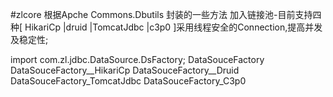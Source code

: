 #zlcore
根据Apche Commons.Dbutils 封装的一些方法
加入链接池-目前支持四种[ HikariCp |druid |TomcatJdbc |c3p0 ]采用线程安全的Connection,提高并发及稳定性;

import com.zl.jdbc.DataSource.DsFactory;
DataSouceFactory
		DataSouceFactory__HikariCp
		DataSouceFactory__Druid
		DataSouceFactory_TomcatJdbc
		DataSouceFactory_C3p0

